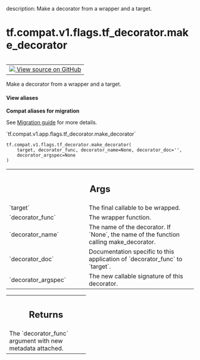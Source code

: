description: Make a decorator from a wrapper and a target.

<div itemscope itemtype="http://developers.google.com/ReferenceObject">
<meta itemprop="name" content="tf.compat.v1.flags.tf_decorator.make_decorator" />
<meta itemprop="path" content="Stable" />
</div>

# tf.compat.v1.flags.tf_decorator.make_decorator

<!-- Insert buttons and diff -->

<table class="tfo-notebook-buttons tfo-api nocontent" align="left">
<td>
  <a target="_blank" href="https://github.com/tensorflow/tensorflow/blob/r2.3/tensorflow/python/util/tf_decorator.py#L67-L111">
    <img src="https://www.tensorflow.org/images/GitHub-Mark-32px.png" />
    View source on GitHub
  </a>
</td>
</table>



Make a decorator from a wrapper and a target.

<section class="expandable">
  <h4 class="showalways">View aliases</h4>
  <p>
<b>Compat aliases for migration</b>
<p>See
<a href="https://www.tensorflow.org/guide/migrate">Migration guide</a> for
more details.</p>
<p>`tf.compat.v1.app.flags.tf_decorator.make_decorator`</p>
</p>
</section>

<pre class="devsite-click-to-copy prettyprint lang-py tfo-signature-link">
<code>tf.compat.v1.flags.tf_decorator.make_decorator(
    target, decorator_func, decorator_name=None, decorator_doc='',
    decorator_argspec=None
)
</code></pre>



<!-- Placeholder for "Used in" -->


<!-- Tabular view -->
 <table class="responsive fixed orange">
<colgroup><col width="214px"><col></colgroup>
<tr><th colspan="2"><h2 class="add-link">Args</h2></th></tr>

<tr>
<td>
`target`
</td>
<td>
The final callable to be wrapped.
</td>
</tr><tr>
<td>
`decorator_func`
</td>
<td>
The wrapper function.
</td>
</tr><tr>
<td>
`decorator_name`
</td>
<td>
The name of the decorator. If `None`, the name of the
function calling make_decorator.
</td>
</tr><tr>
<td>
`decorator_doc`
</td>
<td>
Documentation specific to this application of
`decorator_func` to `target`.
</td>
</tr><tr>
<td>
`decorator_argspec`
</td>
<td>
The new callable signature of this decorator.
</td>
</tr>
</table>



<!-- Tabular view -->
 <table class="responsive fixed orange">
<colgroup><col width="214px"><col></colgroup>
<tr><th colspan="2"><h2 class="add-link">Returns</h2></th></tr>
<tr class="alt">
<td colspan="2">
The `decorator_func` argument with new metadata attached.
</td>
</tr>

</table>

